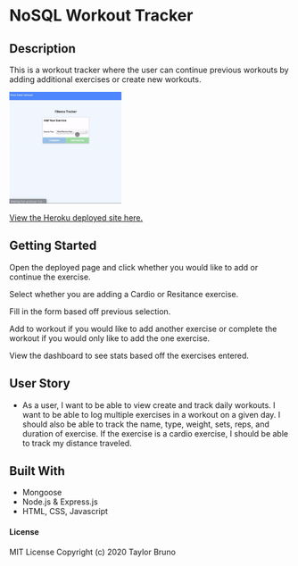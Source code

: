 # NoSQL Workout Tracker

## Description
This is a workout tracker where the user can continue previous workouts by adding additional exercises or create new workouts. <br>

<img src='./public/images/workout.gif' height='200px'>

[View the Heroku deployed site here.](https://workout-tracker0.herokuapp.com/)

## Getting Started

Open the deployed page and click whether you would like to add or continue the exercise.

Select whether you are adding a Cardio or Resitance exercise.

Fill in the form based off previous selection.

Add to workout if you would like to add another exercise or complete the workout if you would only like to add the one exercise.

View the dashboard to see stats based off the exercises entered.



## User Story

* As a user, I want to be able to view create and track daily workouts. I want to be able to log multiple exercises in a workout on a given day. I should also be able to track the name, type, weight, sets, reps, and duration of exercise. If the exercise is a cardio exercise, I should be able to track my distance traveled.

## Built With
* Mongoose
* Node.js & Express.js
* HTML, CSS, Javascript

#### License
MIT License Copyright (c) 2020 Taylor Bruno